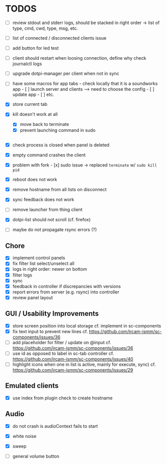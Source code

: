 # TODOS

- [ ] review stdout and stderr logs, should be stacked in right order
      -> list of type, cmd, cwd, type, msg, etc.
- [ ] list of connected / disconnected clients issue

- [ ] add button for led test
- [ ] client should restart when loosing connection, define why
      check journalctl logs

- [ ] upgrade dotpi-manager per client when not in sync
- [ ] have some macros for app tabs - check locally that it is a soundworks app
      - [ ] launch server and clients --> need to choose the config
      - [ ] update app
      - [ ] etc.

- [x] store current tab
- [x] kill doesn't work at all
  + [x] move back to terminate
  + [x] prevent launching command in sudo

##
- [x] check process is closed when panel is deleted
- [x] empty command crashes the client

- [x] problem with fork
      - [x] sudo issue
      -> replaced `terminate` w/ `sudo kill pid`
- [x] reboot does not work
- [x] remove hostname from all lists on disconnect

- [x] sync feedback does not work

- [ ] remove launcher from thing client
- [x] dotpi-list should not scroll (cf. firefox)
- [ ] maybe do not propagate rsync errors (?)

## Chore
- [x] implement control panels
- [x] fix filter list select/unselect all
- [x] logs in right order: newer on bottom
- [x] filter logs
- [x] sync
- [x] feedback in controller if discrepancies with versions
- [x] report errors from server (e.g. rsync) into controller
- [x] review panel layout

## GUI / Usability Improvements
- [x] store screen position into local storage
      cf. implement in sc-components
- [x] fix text input to prevent new lines
      cf. https://github.com/ircam-ismm/sc-components/issues/36
- [ ] add placeholder for filter / update on @input
      cf. https://github.com/ircam-ismm/sc-components/issues/36
- [ ] use id as opposed to label in sc-tab controller
      cf. https://github.com/ircam-ismm/sc-components/issues/40
- [ ] highlight icons when one in list is active, mainly for execute, sync)
      cf. https://github.com/ircam-ismm/sc-components/issues/29

## Emulated clients
- [x] use index from plugin check to create hostname

## Audio
- [x] do not crash is audioContext fails to start
- [x] white noise
- [x] sweep
- [ ] general volume button

